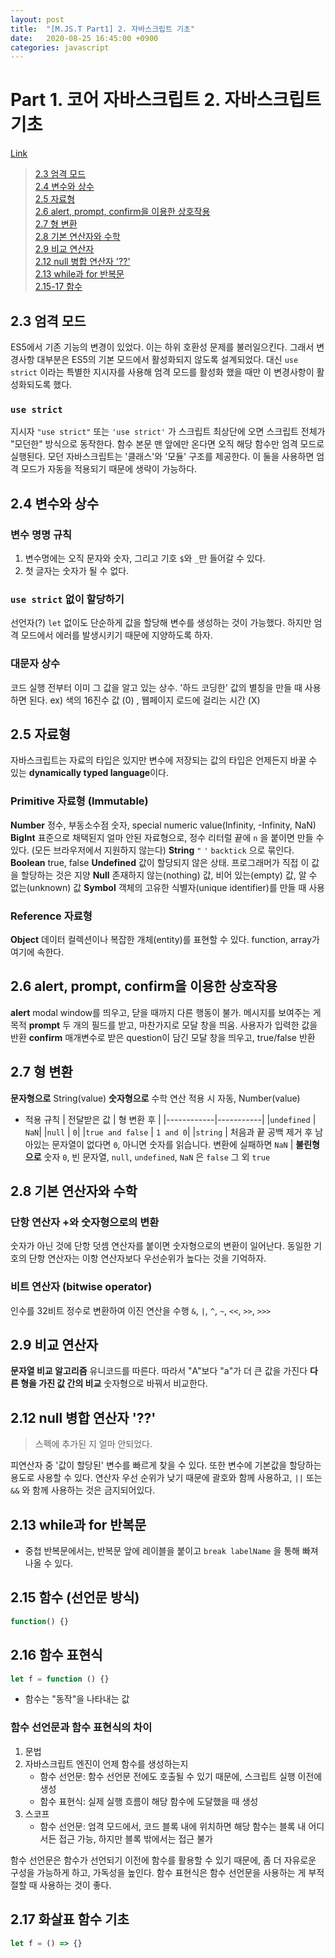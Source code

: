 ```yaml
---
layout: post
title:  "[M.JS.T Part1] 2. 자바스크립트 기초"
date:   2020-08-25 16:45:00 +0900
categories: javascript
---
```


# Part 1. 코어 자바스크립트 2. 자바스크립트 기초

[Link](https://ko.javascript.info/)

> [2.3 엄격 모드](#2.3-엄격-모드)  
> [2.4 변수와 상수](#2.4-변수와-상수)  
> [2.5 자료형](#2.5-자료형)  
> [2.6 alert, prompt, confirm을 이용한 상호작용](#2.6-alert,-prompt,-confirm을-이용한-상호작용)  
> [2.7 형 변환](#2.7-형-변환)  
> [2.8 기본 연산자와 수학](#2.8-기본-연산자와-수학)  
> [2.9 비교 연산자](#2.9-비교-연산자)  
> [2.12 null 병합 연산자 '??'](#2.12-null-병합-연산자-'??')  
> [2.13 while과 for 반복문](#2.13-while과-for-반복문)  
> [2.15-17 함수](#2.15-함수-(선언문-방식))  

## 2.3 엄격 모드

ES5에서 기존 기능의 변경이 있었다. 이는 하위 호환성 문제를 불러일으킨다. 
그래서 변경사항 대부분은 ES5의 기본 모드에서 활성화되지 않도록 설계되었다. 
대신 `use strict` 이라는 특별한 지시자를 사용해 엄격 모드를 활성화 했을 때만 이 변경사항이 활성화되도록 했다.

### `use strict` 
지시자 `"use strict"` 또는 `'use strict'` 가 스크립트 최상단에 오면 스크립트 전체가 "모던한" 방식으로 동작한다. 함수 본문 맨 앞에만 온다면 오직 해당 함수만 엄격 모드로 실행된다.
모던 자바스크립트는 '클래스'와 '모듈' 구조를 제공한다. 이 둘을 사용하면 엄격 모드가 자동을 적용되기 때문에 생략이 가능하다.

## 2.4 변수와 상수

### 변수 명명 규칙
1. 변수명에는 오직 문자와 숫자, 그리고 기호 `$`와 `_`만 들어갈 수 있다.
2. 첫 글자는 숫자가 될 수 없다.

### `use strict` 없이 할당하기
선언자(?) `let` 없이도 단순하게 값을 할당해 변수를 생성하는 것이 가능했다. 하지만 엄격 모드에서 에러를 발생시키기 때문에 지양하도록 하자.

### 대문자 상수
코드 실행 전부터 이미 그 값을 알고 있는 상수. '하드 코딩한' 값의 별칭을 만들 때 사용하면 된다.
ex) 색의 16진수 값 (0) , 웹페이지 로드에 걸리는 시간 (X)

## 2.5 자료형

자바스크립트는 자료의 타입은 있지만 변수에 저장되는 값의 타입은 언제든지 바꿀 수 있는  **dynamically typed language**이다.

### Primitive 자료형 (Immutable)
**Number** 정수, 부동소수점 숫자, special numeric value(Infinity, -Infinity, NaN)
**BigInt** 표준으로 채택된지 얼마 안된 자료형으로, 정수 리터럴 끝에 `n` 을 붙이면 만들 수 있다. (모든 브라우저에서 지원하지 않는다)
**String** `"` `'` `backtick` 으로 묶인다.
**Boolean** true, false
**Undefined** 값이 할당되지 않은 상태. 프로그래머가 직접 이 값을 할당하는 것은 지양
**Null** 존재하지 않는(nothing) 값, 비어 있는(empty) 값, 알 수 없는(unknown) 값
**Symbol** 객체의 고유한 식별자(unique identifier)를 만들 때 사용

### Reference 자료형
**Object** 데이터 컬렉션이나 복잡한 개체(entity)를 표현할 수 있다. function, array가 여기에 속한다.

## 2.6 alert, prompt, confirm을 이용한 상호작용

**alert** modal window를 띄우고, 닫을 때까지 다른 행동이 불가. 메시지를 보여주는 게 목적
**prompt** 두 개의 필드를 받고, 마찬가지로 모달 창을 띄움. 사용자가 입력한 값을 반환
**confirm** 매개변수로 받은 question이 담긴 모달 창을 띄우고, true/false 반환

## 2.7 형 변환

**문자형으로** String(value)
**숫자형으로** 수학 연산 적용 시 자동, Number(value)
- 적용 규칙
	| 전달받은 값 | 형 변환 후 |
	|------------|-----------|
	|`undefined` | `NaN`|
	|`null` | `0`|
	|`true and false` | `1 and 0`|
	|`string` | 처음과 끝 공백 제거 후 남아있는 문자열이 없다면 `0`, 아니면 숫자를 읽습니다. 변환에 실패하면 `NaN` |
**불린형으로** 숫자 `0`, 빈 문자열, `null`, `undefined`, `NaN` 은 `false` 그 외 `true`

	
## 2.8 기본 연산자와 수학

### 단항 연산자 +와 숫자형으로의 변환
숫자가 아닌 것에 단항 덧셈 연산자를 붙이면 숫자형으로의 변환이 일어난다.
동일한 기호의 단항 연산자는 이항 연산자보다 우선순위가 높다는 것을 기억하자.

### 비트 연산자 (bitwise operator)
인수를 32비트 정수로 변환하여 이진 연산을 수행
`&`, `|`, `^`, `~`, `<<`, `>>`, `>>>` 


## 2.9 비교 연산자

**문자열 비교 알고리즘** 유니코드를 따른다. 따라서 "A"보다 "a"가 더 큰 값을 가진다
**다른 형을 가진 값 간의 비교** 숫자형으로 바꿔서 비교한다.


## 2.12 null 병합 연산자 '??'

> 스펙에 추가된 지 얼마 안되었다.

피연산자 중 '값이 할당된' 변수를 빠르게 찾을 수 있다. 또한 변수에 기본값을 할당하는 용도로 사용할 수 있다. 
연산자 우선 순위가 낮기 때문에 괄호와 함께 사용하고, `||`  또는 `&&` 와 함께 사용하는 것은 금지되어있다.


## 2.13 while과 for 반복문

- 중첩 반복문에서는, 반복문 앞에 레이블을 붙이고 `break labelName` 을 통해 빠져나올 수 있다.


## 2.15 함수 (선언문 방식)

```js
function() {}
```


## 2.16 함수 표현식

```js
let f = function () {}
```

- 함수는 "동작"을 나타내는 값

### 함수 선언문과 함수 표현식의 차이
1. 문법
2. 자바스크립트 엔진이 언제 함수를 생성하는지
	- 함수 선언문: 함수 선언문 전에도 호출될 수 있기 때문에, 스크립트 실행 이전에 생성
	- 함수 표현식: 실제 실행 흐름이 해당 함수에 도달했을 때 생성
3. 스코프
	- 함수 선언문: 엄격 모드에서, 코드 블록 내에 위치하면 해당 함수는 블록 내 어디서든 접근 가능, 하지만 블록 밖에서는 접근 불가

함수 선언문은 함수가 선언되기 이전에 함수를 활용할 수 있기 때문에, 좀 더 자유로운 구성을 가능하게 하고, 가독성을 높인다. 함수 표현식은 함수 선언문을 사용하는 게 부적절할 때 사용하는 것이 좋다.


## 2.17 화살표 함수 기초

```js
let f = () => {}
```

